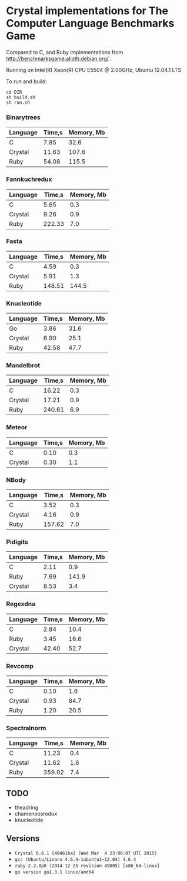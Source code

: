 # Crystal implementations for The Computer Language Benchmarks Game

Compared to C, and Ruby implementations from http://benchmarksgame.alioth.debian.org/ .

Running on Intel(R) Xeon(R) CPU E5504 @ 2.00GHz, Ubuntu 12.04.1 LTS

To run and build:
```
cd DIR
sh build.sh 
sh run.sh
```

### Binarytrees

| Language        | Time,s  | Memory, Mb |
| --------------- | ------- | ---------- |
| C               | 7.85    | 32.6       |
| Crystal         | 11.63   | 107.6      |
| Ruby            | 54.08   | 115.5      |

### Fannkuchredux

| Language        | Time,s  | Memory, Mb |
| --------------- | ------- | ---------- |
| C               | 5.65    | 0.3        |
| Crystal         | 9.26    | 0.9        |
| Ruby            | 222.33  | 7.0        |

### Fasta

| Language        | Time,s  | Memory, Mb |
| --------------- | ------- | ---------- |
| C               | 4.59    | 0.3        |
| Crystal         | 5.91    | 1.3        |
| Ruby            | 148.51  | 144.5      |

### Knucleotide

| Language        | Time,s  | Memory, Mb |
| --------------- | ------- | ---------- |
| Go              | 3.86    | 31.6       |
| Crystal         | 6.90    | 25.1       |
| Ruby            | 42.58   | 47.7       |

### Mandelbrot

| Language        | Time,s  | Memory, Mb |
| --------------- | ------- | ---------- |
| C               | 16.22   | 0.3        |
| Crystal         | 17.21   | 0.9        |
| Ruby            | 240.61  | 6.9        |

### Meteor

| Language        | Time,s  | Memory, Mb |
| --------------- | ------- | ---------- |
| C               | 0.10    | 0.3        |
| Crystal         | 0.30    | 1.1        |

### NBody

| Language        | Time,s  | Memory, Mb |
| --------------- | ------- | ---------- |
| C               | 3.52    | 0.3        |
| Crystal         | 4.16    | 0.9        |
| Ruby            | 157.62  | 7.0        |

### Pidigits

| Language        | Time,s  | Memory, Mb |
| --------------- | ------- | ---------- |
| C               | 2.11    | 0.9        |
| Ruby            | 7.69    | 141.9      |
| Crystal         | 8.53    | 3.4        |

### Regexdna

| Language        | Time,s  | Memory, Mb |
| --------------- | ------- | ---------- |
| C               | 2.84    | 10.4       |
| Ruby            | 3.45    | 16.6       |
| Crystal         | 42.40   | 52.7       |

### Revcomp

| Language        | Time,s  | Memory, Mb |
| --------------- | ------- | ---------- |
| C               | 0.10    | 1.6        |
| Crystal         | 0.93    | 84.7       |
| Ruby            | 1.20    | 20.5       |

### Spectralnorm

| Language        | Time,s  | Memory, Mb |
| --------------- | ------- | ---------- |
| C               | 11.23   | 0.4        |
| Crystal         | 11.62   | 1.6        |
| Ruby            | 359.02  | 7.4        |


## TODO
* theadring
* chameneosredux
* knucleotide

## Versions
* `Crystal 0.6.1 [48461ba] (Wed Mar  4 23:06:07 UTC 2015)`
* `gcc (Ubuntu/Linaro 4.6.4-1ubuntu1~12.04) 4.6.4`
* `ruby 2.2.0p0 (2014-12-25 revision 49005) [x86_64-linux]`
* `go version go1.3.1 linux/amd64`
